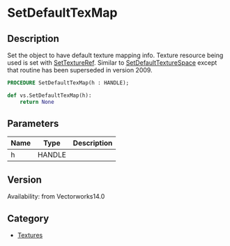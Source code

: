 # SetDefaultTexMap

## Description
Set the object to have default texture mapping info. Texture resource being used is set with [SetTextureRef](SetTextureRef.md). Similar to [SetDefaultTextureSpace](SetDefaultTextureSpace.md) except that routine has been superseded in version 2009.

```pascal
PROCEDURE SetDefaultTexMap(h : HANDLE);
```

```python
def vs.SetDefaultTexMap(h):
    return None
```

## Parameters
|Name|Type|Description|
|---|---|---|
|h|HANDLE|   |

## Version
Availability: from Vectorworks14.0

## Category
* [Textures](../Categories/Textures.md)
